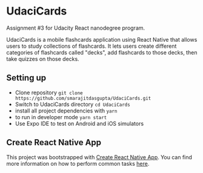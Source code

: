 # UdaciCards 

Assignment #3 for Udacity React nanodegree program.

UdaciCards is a mobile flashcards application using React Native that allows users to study collections of flashcards. It lets users create different categories of flashcards called "decks", add flashcards to those decks, then take quizzes on those decks.

## Setting up

* Clone repository `git clone https://github.com/smarajitdasgupta/UdaciCards.git`
* Switch to UdaciCards directory `cd UdaciCards`
* install all project dependencies with `yarn`
* to run in developer mode `yarn start`
* Use Expo IDE to test on Android and iOS simulators

## Create React Native App

This project was bootstrapped with [Create React Native App](https://github.com/react-community/create-react-native-app).
You can find more information on how to perform common tasks [here](https://github.com/react-community/create-react-native-app/blob/master/react-native-scripts/template/README.md).
